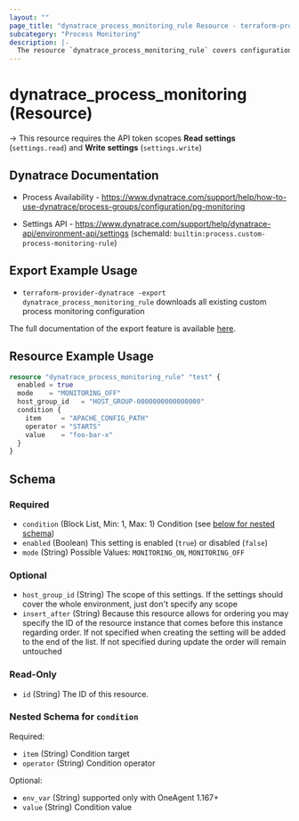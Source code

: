 ```yaml
---
layout: ""
page_title: "dynatrace_process_monitoring_rule Resource - terraform-provider-dynatrace"
subcategory: "Process Monitoring"
description: |-
  The resource `dynatrace_process_monitoring_rule` covers configuration for custom process monitoring rules 
---
```


# dynatrace_process_monitoring (Resource)

-> This resource requires the API token scopes **Read settings** (`settings.read`) and **Write settings** (`settings.write`)

## Dynatrace Documentation

- Process Availability - https://www.dynatrace.com/support/help/how-to-use-dynatrace/process-groups/configuration/pg-monitoring

- Settings API - https://www.dynatrace.com/support/help/dynatrace-api/environment-api/settings (schemaId: `builtin:process.custom-process-monitoring-rule`)

## Export Example Usage

- `terraform-provider-dynatrace -export dynatrace_process_monitoring_rule` downloads all existing custom process monitoring configuration

The full documentation of the export feature is available [here](https://dt-url.net/h203qmc).

## Resource Example Usage

```terraform
resource "dynatrace_process_monitoring_rule" "test" {
  enabled = true
  mode    = "MONITORING_OFF"
  host_group_id   = "HOST_GROUP-0000000000000000"
  condition {
    item     = "APACHE_CONFIG_PATH"
    operator = "STARTS"
    value    = "foo-bar-x"
  }
}
```

<!-- schema generated by tfplugindocs -->
## Schema

### Required

- `condition` (Block List, Min: 1, Max: 1) Condition (see [below for nested schema](#nestedblock--condition))
- `enabled` (Boolean) This setting is enabled (`true`) or disabled (`false`)
- `mode` (String) Possible Values: `MONITORING_ON`, `MONITORING_OFF`

### Optional

- `host_group_id` (String) The scope of this settings. If the settings should cover the whole environment, just don't specify any scope
- `insert_after` (String) Because this resource allows for ordering you may specify the ID of the resource instance that comes before this instance regarding order. If not specified when creating the setting will be added to the end of the list. If not specified during update the order will remain untouched

### Read-Only

- `id` (String) The ID of this resource.

<a id="nestedblock--condition"></a>
### Nested Schema for `condition`

Required:

- `item` (String) Condition target
- `operator` (String) Condition operator

Optional:

- `env_var` (String) supported only with OneAgent 1.167+
- `value` (String) Condition value
 